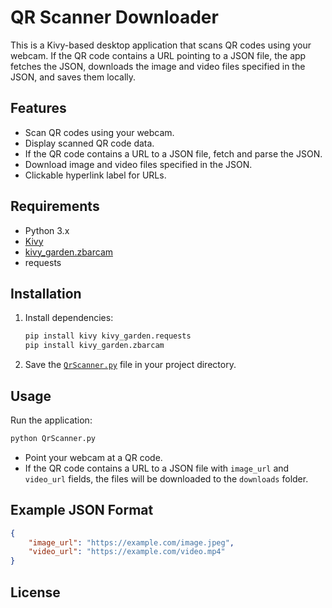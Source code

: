 # QR Scanner Downloader

This is a Kivy-based desktop application that scans QR codes using your webcam. If the QR code contains a URL pointing to a JSON file, the app fetches the JSON, downloads the image and video files specified in the JSON, and saves them locally.

## Features

- Scan QR codes using your webcam.
- Display scanned QR code data.
- If the QR code contains a URL to a JSON file, fetch and parse the JSON.
- Download image and video files specified in the JSON.
- Clickable hyperlink label for URLs.

## Requirements

- Python 3.x
- [Kivy](https://kivy.org/#download)
- [kivy_garden.zbarcam](https://github.com/kivy-garden/zbarcam)
- requests

## Installation

1. Install dependencies:

    ```sh
    pip install kivy kivy_garden.requests
    pip install kivy_garden.zbarcam
    ```

2. Save the [`QrScanner.py`](QrScanner.py) file in your project directory.

## Usage

Run the application:

```sh
python QrScanner.py
```

- Point your webcam at a QR code.
- If the QR code contains a URL to a JSON file with `image_url` and `video_url` fields, the files will be downloaded to the `downloads` folder.

## Example JSON Format

```json
{
    "image_url": "https://example.com/image.jpeg",
    "video_url": "https://example.com/video.mp4"
}
```

## License
